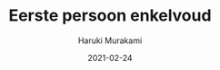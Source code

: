 ---
title: "Eerste persoon enkelvoud"
author: Haruki Murakami
isbn13: "9789025468095"
rating: 4
publisher: "Atlas Contact"
pages: "220"
publishYear: "2021"
read: "2021"
language: nl
date: "2021-02-24"
---